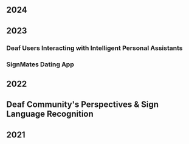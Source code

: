## 2024 

## 2023 

### Deaf Users Interacting with Intelligent Personal Assistants 

### SignMates Dating App 

## 2022 

## Deaf Community's Perspectives & Sign Language Recognition 

## 2021 



